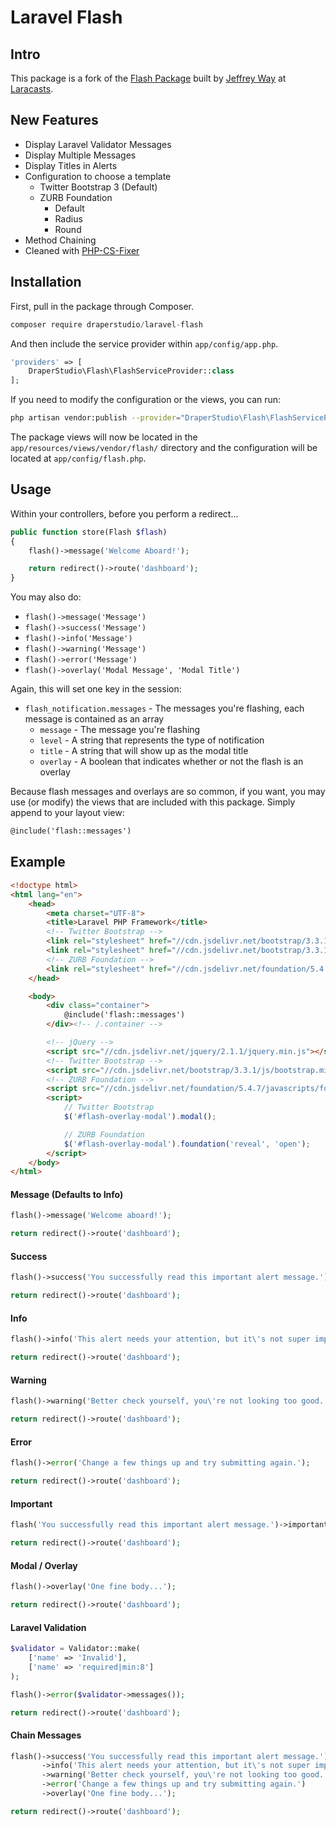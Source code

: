 # Laravel Flash

## Intro

This package is a fork of the [Flash Package](https://github.com/laracasts/flash) built by [Jeffrey Way](https://github.com/JeffreyWay) at [Laracasts](https://laracasts.com/lessons/flexible-flash-messages).

## New Features

- Display Laravel Validator Messages
- Display Multiple Messages
- Display Titles in Alerts
- Configuration to choose a template
    - Twitter Bootstrap 3 (Default)
    - ZURB Foundation
        - Default
        - Radius
        - Round
- Method Chaining
- Cleaned with [PHP-CS-Fixer](https://github.com/FriendsOfPHP/PHP-CS-Fixer)

## Installation

First, pull in the package through Composer.

```js
composer require draperstudio/laravel-flash
```

And then include the service provider within `app/config/app.php`.

```php
'providers' => [
    DraperStudio\Flash\FlashServiceProvider::class
];
```

If you need to modify the configuration or the views, you can run:

```bash
php artisan vendor:publish --provider="DraperStudio\Flash\FlashServiceProvider"
```

The package views will now be located in the `app/resources/views/vendor/flash/` directory and the configuration will be located at `app/config/flash.php`.

## Usage

Within your controllers, before you perform a redirect...

```php
public function store(Flash $flash)
{
    flash()->message('Welcome Aboard!');

    return redirect()->route('dashboard');
}
```

You may also do:

- `flash()->message('Message')`
- `flash()->success('Message')`
- `flash()->info('Message')`
- `flash()->warning('Message')`
- `flash()->error('Message')`
- `flash()->overlay('Modal Message', 'Modal Title')`

Again, this will set one key in the session:

- `flash_notification.messages` - The messages you're flashing, each message is contained as an array
    - `message` - The message you're flashing
    - `level`   - A string that represents the type of notification
    - `title`   - A string that will show up as the modal title
    - `overlay` - A boolean that indicates whether or not the flash is an overlay

Because flash messages and overlays are so common, if you want, you may use (or modify) the views that are included with this package. Simply append to your layout view:

```html
@include('flash::messages')
```

## Example

```html
<!doctype html>
<html lang="en">
    <head>
        <meta charset="UTF-8">
        <title>Laravel PHP Framework</title>
        <!-- Twitter Bootstrap -->
        <link rel="stylesheet" href="//cdn.jsdelivr.net/bootstrap/3.3.1/css/bootstrap.min.css">
        <link rel="stylesheet" href="//cdn.jsdelivr.net/bootstrap/3.3.1/css/bootstrap-theme.min.css">
        <!-- ZURB Foundation -->
        <link rel="stylesheet" href="//cdn.jsdelivr.net/foundation/5.4.7/stylesheets/foundation.min.css">
    </head>

    <body>
        <div class="container">
            @include('flash::messages')
        </div><!-- /.container -->

        <!-- jQuery -->
        <script src="//cdn.jsdelivr.net/jquery/2.1.1/jquery.min.js"></script>
        <!-- Twitter Bootstrap -->
        <script src="//cdn.jsdelivr.net/bootstrap/3.3.1/js/bootstrap.min.js"></script>
        <!-- ZURB Foundation -->
        <script src="//cdn.jsdelivr.net/foundation/5.4.7/javascripts/foundation.min.js"></script>
        <script>
            // Twitter Bootstrap
            $('#flash-overlay-modal').modal();

            // ZURB Foundation
            $('#flash-overlay-modal').foundation('reveal', 'open');
        </script>
    </body>
</html>

```

#### Message (Defaults to Info)
```php
flash()->message('Welcome aboard!');

return redirect()->route('dashboard');
```

#### Success
```php
flash()->success('You successfully read this important alert message.');

return redirect()->route('dashboard');
```

#### Info

```php
flash()->info('This alert needs your attention, but it\'s not super important.');

return redirect()->route('dashboard');
```

#### Warning
```php
flash()->warning('Better check yourself, you\'re not looking too good.');

return redirect()->route('dashboard');
```

#### Error

```php
flash()->error('Change a few things up and try submitting again.');

return redirect()->route('dashboard');
```

#### Important

```php
flash('You successfully read this important alert message.')->important();

return redirect()->route('dashboard');
```

#### Modal / Overlay
```php
flash()->overlay('One fine body...');

return redirect()->route('dashboard');
```

#### Laravel Validation
```php
$validator = Validator::make(
    ['name' => 'Invalid'],
    ['name' => 'required|min:8']
);

flash()->error($validator->messages());

return redirect()->route('dashboard');
```

#### Chain Messages

```php
flash()->success('You successfully read this important alert message.')
       ->info('This alert needs your attention, but it\'s not super important.')
       ->warning('Better check yourself, you\'re not looking too good.')
       ->error('Change a few things up and try submitting again.')
       ->overlay('One fine body...');

return redirect()->route('dashboard');
```
